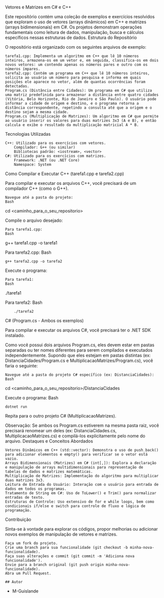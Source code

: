 Vetores e Matrizes em C# e C++

Este repositório contém uma coleção de exemplos e exercícios resolvidos que exploram o uso de vetores (arrays dinâmicos) em C++ e matrizes (arrays bidimensionais) em C#. Os projetos demonstram operações fundamentais como leitura de dados, manipulação, busca e cálculos específicos nessas estruturas de dados.
Estrutura do Repositório

O repositório está organizado com os seguintes arquivos de exemplo:

    tarefa1.cpp: Implementa um algoritmo em C++ que lê 10 números inteiros, armazena-os em um vetor e, em seguida, classifica-os em dois novos vetores: um contendo apenas os números pares e outro com os números ímpares.
    tarefa2.cpp: Contém um programa em C++ que lê 10 números inteiros, solicita ao usuário um número para pesquisa e informa em quais posições ele aparece no vetor, além de quantas ocorrências foram detectadas.
    Program.cs (Distância entre Cidades): Um programa em C# que utiliza uma matriz predefinida para armazenar a distância entre quatro cidades (Vitória, Belo Horizonte, Rio de Janeiro e São Paulo). O usuário pode informar a cidade de origem e destino, e o programa retorna a distância correspondente, repetindo a consulta até que a origem e o destino sejam a mesma cidade.
    Program.cs (Multiplicação de Matrizes): Um algoritmo em C# que permite ao usuário inserir os valores para duas matrizes 3x3 (A e B), e então calcula e exibe o resultado da multiplicação matricial A * B.

Tecnologias Utilizadas

    C++: Utilizado para os exercícios com vetores.
        Compilador: G++ (ou similar)
        Bibliotecas padrão: <iostream>, <vector>
    C#: Utilizado para os exercícios com matrizes.
        Framework: .NET (ou .NET Core)
        Namespace: System

Como Compilar e Executar
C++ (tarefa1.cpp e tarefa2.cpp)

Para compilar e executar os arquivos C++, você precisará de um compilador C++ (como o G++).

    Navegue até a pasta do projeto:
    Bash

cd <caminho_para_o_seu_repositorio>

Compile o arquivo desejado:

    Para tarefa1.cpp:
    Bash

g++ tarefa1.cpp -o tarefa1

Para tarefa2.cpp:
Bash

    g++ tarefa2.cpp -o tarefa2

Execute o programa:

    Para tarefa1:
    Bash

./tarefa1

Para tarefa2:
Bash

        ./tarefa2

C# (Program.cs - Ambos os exemplos)

Para compilar e executar os arquivos C#, você precisará ter o .NET SDK instalado.

Como você possui dois arquivos Program.cs, eles devem estar em pastas separadas ou ter nomes diferentes para serem compilados e executados independentemente. Supondo que eles estejam em pastas distintas (ex: DistanciaCidades/Program.cs e MultiplicacaoMatrizes/Program.cs), você faria o seguinte:

    Navegue até a pasta do projeto C# específico (ex: DistanciaCidades):
    Bash

cd <caminho_para_o_seu_repositorio>/DistanciaCidades

Execute o programa:
Bash

    dotnet run

Repita para o outro projeto C# (MultiplicacaoMatrizes).

Observação: Se ambos os Program.cs estiverem na mesma pasta raiz, você precisará renomear um deles (ex: DistanciaCidades.cs, MultiplicacaoMatrizes.cs) e compilá-los explicitamente pelo nome do arquivo.
Destaques e Conceitos Abordados

    Vetores Dinâmicos em C++ (std::vector): Demonstra o uso de push_back() para adicionar elementos e empty() para verificar se o vetor está vazio.
    Arrays Bidimensionais (Matrizes) em C# (int[,]): Explora a declaração e manipulação de arrays multidimensionais para representação de tabelas de dados e matrizes matemáticas.
    Multiplicação de Matrizes: Implementação do algoritmo para multiplicar duas matrizes 3x3.
    Leitura de Entrada do Usuário: Interação com o usuário para entrada de dados em todos os programas.
    Tratamento de String em C#: Uso de ToLower() e Trim() para normalizar entradas de texto.
    Estruturas de Controle: Uso extensivo de for e while loops, bem como condicionais if/else e switch para controle de fluxo e lógica de programação.

Contribuição

Sinta-se à vontade para explorar os códigos, propor melhorias ou adicionar novos exemplos de manipulação de vetores e matrizes.

    Faça um fork do projeto.
    Crie uma branch para sua funcionalidade (git checkout -b minha-nova-funcionalidade).
    Faça suas alterações e commit (git commit -m 'Adiciona nova funcionalidade').
    Envie para a branch original (git push origin minha-nova-funcionalidade).
    Abra um Pull Request.
    
    ## Autor

* M-Guislande
